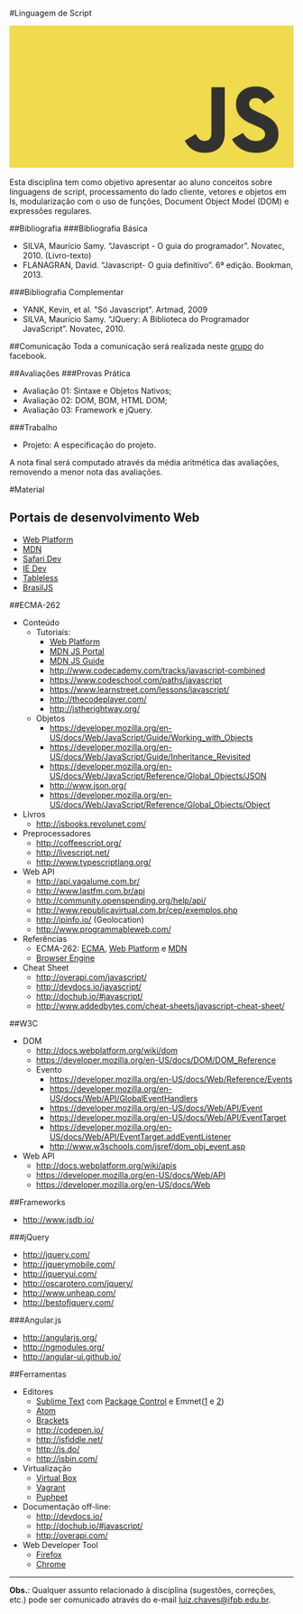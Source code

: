 #Linguagem de Script

![Banner da disciplina](assets/ls.jpg)

Esta disciplina tem como objetivo apresentar ao aluno conceitos sobre linguagens de script, processamento do lado cliente, vetores e objetos em ls, modularização com o uso de funções, Document Object Model (DOM) e expressões regulares.

##Bibliografia
###Bibliografia Básica
* SILVA, Maurício Samy. “Javascript - O guia do programador”. Novatec, 2010.  (Livro-texto)
* FLANAGRAN, David. “Javascript- O guia definitivo”. 6ª edição. Bookman, 2013.

###Bibliografia Complementar
* YANK, Kevin, et al. "Só Javascript". Artmad, 2009
* SILVA, Maurício Samy. “JQuery: A Biblioteca do Programador JavaScript”. Novatec, 2010.

##Comunicação
Toda a comunicação será realizada neste [grupo](https://www.facebook.com/groups/274782016029529/) do facebook.

##Avaliações
###Provas Prática
* Avaliação 01: Sintaxe e Objetos Nativos;
* Avaliação 02: DOM, BOM, HTML DOM;
* Avaliação 03: Framework e jQuery.

###Trabalho
* Projeto: A especificação do projeto.

A nota final será computado através da média aritmética das avaliações, removendo a menor nota das avaliações.

#Material

## Portais de desenvolvimento Web

* [Web Platform](http://webplatform.org/)
* [MDN](https://developer.mozilla.org/)
* [Safari Dev](https://developer.apple.com/library/safari/navigation/)
* [IE Dev](http://msdn.microsoft.com/en-us/library/hh772374(v=vs.85).aspx)
* [Tableless](http://tableless.com.br/)
* [BrasilJS](http://braziljs.org/)

##ECMA-262

* Conteúdo
  * Tutoriais: 
    * [Web Platform](http://docs.webplatform.org/wiki/javascript)
    * [MDN JS Portal](https://developer.mozilla.org/en/docs/Web/JavaScript)
    * [MDN JS Guide](https://developer.mozilla.org/en-US/docs/Web/JavaScript/Guide)
    * http://www.codecademy.com/tracks/javascript-combined
    * https://www.codeschool.com/paths/javascript
    * https://www.learnstreet.com/lessons/javascript/
    * http://thecodeplayer.com/
    * http://jstherightway.org/
  * Objetos
    * https://developer.mozilla.org/en-US/docs/Web/JavaScript/Guide/Working_with_Objects
    * https://developer.mozilla.org/en-US/docs/Web/JavaScript/Guide/Inheritance_Revisited
    * https://developer.mozilla.org/en-US/docs/Web/JavaScript/Reference/Global_Objects/JSON
    * http://www.json.org/
    * https://developer.mozilla.org/en-US/docs/Web/JavaScript/Reference/Global_Objects/Object
* Livros
  * http://jsbooks.revolunet.com/
* Preprocessadores
  * http://coffeescript.org/
  * http://livescript.net/
  * http://www.typescriptlang.org/
* Web API
  * http://api.vagalume.com.br/
  * http://www.lastfm.com.br/api
  * http://community.openspending.org/help/api/
  * http://www.republicavirtual.com.br/cep/exemplos.php
  * http://ipinfo.io/ (Geolocation)
  * http://www.programmableweb.com/
* Referências
  * ECMA-262: [ECMA](http://www.ecma-international.org/ecma-262/5.1/), [Web Platform](http://docs.webplatform.org/wiki/javascript#Index_of_all_JavaScript_topics) e [MDN](https://developer.mozilla.org/en-US/docs/Web/JavaScript/Reference)
  * [Browser Engine](http://en.wikipedia.org/wiki/Web_browser_engine)
* Cheat Sheet
  * http://overapi.com/javascript/
  * http://devdocs.io/javascript/
  * http://dochub.io/#javascript/
  * http://www.addedbytes.com/cheat-sheets/javascript-cheat-sheet/
 
##W3C

* DOM
  * http://docs.webplatform.org/wiki/dom
  * https://developer.mozilla.org/en-US/docs/DOM/DOM_Reference
  * Evento
    * https://developer.mozilla.org/en-US/docs/Web/Reference/Events
    * https://developer.mozilla.org/en-US/docs/Web/API/GlobalEventHandlers
    * https://developer.mozilla.org/en-US/docs/Web/API/Event
    * https://developer.mozilla.org/en-US/docs/Web/API/EventTarget
    * https://developer.mozilla.org/en-US/docs/Web/API/EventTarget.addEventListener
    * http://www.w3schools.com/jsref/dom_obj_event.asp
* Web API
  * http://docs.webplatform.org/wiki/apis
  * https://developer.mozilla.org/en-US/docs/Web/API
  * https://developer.mozilla.org/en-US/docs/Web

##Frameworks

* http://www.jsdb.io/

###jQuery

* http://jquery.com/
* http://jquerymobile.com/
* http://jqueryui.com/
* http://oscarotero.com/jquery/
* http://www.unheap.com/
* http://bestofjquery.com/

###Angular.js

* http://angularjs.org/
* http://ngmodules.org/
* http://angular-ui.github.io/

##Ferramentas

* Editores
  * [Sublime Text](http://www.sublimetext.com/) com [Package Control](https://sublime.wbond.net/) e Emmet([1](http://emmet.io/) e [2](http://docs.emmet.io/cheat-sheet/))
  * [Atom](https://atom.io/)
  * [Brackets](http://brackets.io/)
  * http://codepen.io/
  * http://jsfiddle.net/
  * http://js.do/
  * http://jsbin.com/
* Virtualização
  * [Virtual Box](https://www.virtualbox.org/)
  * [Vagrant](http://www.vagrantup.com/)
  * [Puphpet](https://puphpet.com/)
* Documentação off-line:
  * http://devdocs.io/
  * http://dochub.io/#javascript/
  * http://overapi.com/
* Web Developer Tool 
  * [Firefox](https://developer.mozilla.org/en-US/docs/Tools)
  * [Chrome](https://developers.google.com/chrome-developer-tools/)

---
**Obs.**: Qualquer assunto relacionado à disciplina (sugestões, correções, etc.) pode ser comunicado através do e-mail luiz.chaves@ifpb.edu.br.
